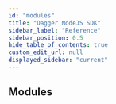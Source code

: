 ```yaml
---
id: "modules"
title: "Dagger NodeJS SDK"
sidebar_label: "Reference"
sidebar_position: 0.5
hide_table_of_contents: true
custom_edit_url: null
displayed_sidebar: "current"
---
```


## Modules
